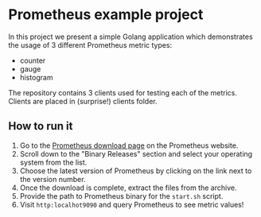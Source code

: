 # Prometheus example project

In this project we present a simple Golang application which demonstrates the
usage of 3 different Prometheus metric types:

* counter
* gauge
* histogram

The repository contains 3 clients used for testing each of the metrics. Clients
are placed in (surprise!) clients folder.

## How to run it

1. Go to the [Prometheus download page](https://prometheus.io/download/) on the Prometheus website.
2. Scroll down to the "Binary Releases" section and select your operating system from the list.
3. Choose the latest version of Prometheus by clicking on the link next to the version number.
4. Once the download is complete, extract the files from the archive.
5. Provide the path to Prometheus binary for the `start.sh` script.
6. Visit `http:localhot9090` and query Prometheus to see metric values!